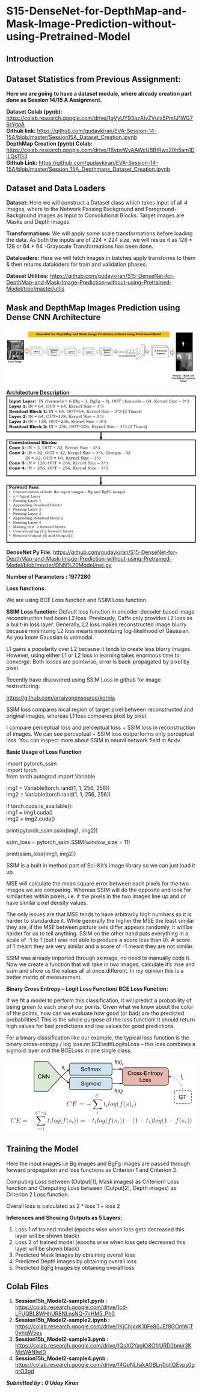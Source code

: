 # S15-DenseNet-for-DepthMap-and-Mask-Image-Prediction-without-using-Pretrained-Model

## Introduction ## 
## Dataset Statistics from Previous Assignment: ##

**Here we are going to have a dataset module, where already creation part done as Session 14/15 A Assignment.** <br>

**Dataset Colab (pynb):** https://colab.research.google.com/drive/1gVyUY93azAIvZVuts5Pm1J1WG76rYgoA <br>
**Github link:** https://github.com/gudaykiran/EVA-Session-14-15A/blob/master/Session15A_Dataset_Creation.ipynb <br>
**DepthMap Creation (pynb) Colab:** https://colab.research.google.com/drive/1BvpvWvAAWcUBBtRws20h5am1DiLQsTG3 <br>
**Github Link:** https://github.com/gudaykiran/EVA-Session-14-15A/blob/master/Session_15A_Depthmaps_Dataset_Creation.ipynb <br>


## Dataset and Data Loaders ##
**Dataset:** Here we will construct a Dataset class which takes input of all 4 images, where to the Network Passing Background and Foreground- Background images as Input to Convolutional Blocks. Target images are Masks and Depth Images. <br>

**Transformations:** We will apply some scale transformations before loading the data.
As both the inputs are of 224 * 224 size, we will resize it as 128 * 128 or 64 * 64
-Grayscale Transformations has been done. <br>

**Dataloaders:** Here we will fetch images in batches apply transforms to them & then returns dataloders for train and validation phases.

**Dataset Utilities:** https://github.com/gudaykiran/S15-DenseNet-for-DepthMap-and-Mask-Image-Prediction-without-using-Pretrained-Model/tree/master/utils <br>

## Mask and DepthMap Images Prediction using Dense CNN Architecture ##
![Mask and DepthMap Images Prediction using Dense CNN Architecture](https://github.com/gudaykiran/S15-DenseNet-for-DepthMap-and-Mask-Image-Prediction-without-using-Pretrained-Model/blob/master/DenseNet%20for%20DepthMap%20and%20Mask%20Image%20Prediction%20without%20using%20Pretrained%20Model.png)


**Architecture Description**  <br>
![Description](https://github.com/gudaykiran/S15-DenseNet-for-DepthMap-and-Mask-Image-Prediction-without-using-Pretrained-Model/blob/master/DNN%20Description.png) 

**DenseNet Py  File:** https://github.com/gudaykiran/S15-DenseNet-for-DepthMap-and-Mask-Image-Prediction-without-using-Pretrained-Model/blob/master/DNN%20Model/net.py

**Number of Parameters : 1977280**

**Loss functions:**

We are using BCE Loss function and SSIM Loss function.

**SSIM Loss function:**
Default loss function in encoder-decoder based image reconstruction had been L2 loss. Previously, Caffe only provides L2 loss as a built-in loss layer. Generally, L2 loss makes reconstructed image blurry because minimizing L2 loss means maximizing log-likelihood of Gaussian. As you know Gaussian is unimodal.

L1 gains a popularity over L2 because it tends to create less blurry images. However, using either L1 or L2 loss in learning takes enormous time to converge. Both losses are pointwise, error is back-propagated by pixel by pixel.

Recently have discovered using SSIM Loss in github for image restructuring:

https://github.com/arraiyopensource/kornia

SSIM loss compares local region of target pixel between reconstructed and original images, whereas L1 loss compares pixel by pixel.

I compare perceptual loss and perceptual loss + SSIM loss in reconstruction of images. We can see perceptual + SSIM loss outperforms only perceptual loss. You can inspect more about SSIM in neural network field in Arxiv. 

**Basic Usage of Loss Function**

 import pytorch_ssim <br>
import torch <br>
from torch.autograd import Variable <br>

img1 = Variable(torch.rand(1, 1, 256, 256)) <br>
img2 = Variable(torch.rand(1, 1, 256, 256)) <br>

if torch.cuda.is_available(): <br>
    img1 = img1.cuda() <br>
    img2 = img2.cuda() <br>
 
print(pytorch_ssim.ssim(img1, img2)) <br>

ssim_loss = pytorch_ssim.SSIM(window_size = 11) <br>

print(ssim_loss(img1, img2)) <br>


SSIM is a built in method part of Sci-Kit’s image library so we can just load it up. 

MSE will calculate the mean square error between each pixels for the two images we are comparing. Whereas SSIM will do the opposite and look for similarities within pixels; i.e. if the pixels in the two images line up and or have similar pixel density values. 

The only issues are that MSE tends to have arbitrarily high numbers so it is harder to standardize it. While generally the higher the MSE the least similar they are, if the MSE between picture sets differ appears randomly, it will be harder for us to tell anything. SSIM on the other hand puts everything in a scale of -1 to 1 (but I was not able to produce a score less than 0). A score of 1 meant they are very similar and a score of -1 meant they are not similar. 

SSIM was already imported through skimage, no need to manually code it. Now we create a function that will take in two images, calculate it’s mse and ssim and show us the values all at once.different. In my opinion this is a better metric of measurement.


**Binary Cross Entropy – Logit Loss Function/ BCE Loss Function:**

If we fit a model to perform this classification, it will predict a probability of being green to each one of our points. Given what we know about the color of the points, how can we evaluate how good (or bad) are the predicted probabilities? This is the whole purpose of the loss function! It should return high values for bad predictions and low values for good predictions. 

For a binary classification like our example, the typical loss function is the binary cross-entropy / log loss.nn.BCEwithLogitsLoss – this loss combines a sigmoid layer and the BCELoss in one single class.


![Binary Cross Entropy – Logit Loss Function/ BCE Loss Function](https://github.com/gudaykiran/S15-DenseNet-for-DepthMap-and-Mask-Image-Prediction-without-using-Pretrained-Model/blob/master/Loss%20Function.png)

## Training the Model ##

Here the input images i.e Bg images and BgFg images are passed through forward propagation and loss functions as Criterion 1 and Criterion 2.

Computing Loss between (Output[1], Mask images) as Criterion1 Loss function and Computing Loss between (Output[2], Depth images) as Criterion 2 Loss function.

Overall loss is calculated as 2 * loss 1 + loss 2 

**Inferences and Showing Outputs as 5 Layers:**

1.	Loss 1 of trained model (epochs wise when loss gets decreased this layer will be shown black)
2.	Loss 2 of trained model (epochs wise when loss gets decreased this layer will be shown black)
3.	Predicted Mask Images by obtaining overall loss
4.	Predicted Depth Images by obtaining overall loss
5.	Predicted BgFg Images by obtaining overall loss

## Colab Files ##

1.	**Session15b_Model2-sample1.pynb :** https://colab.research.google.com/drive/1cd-LFUQBL8WHhUR8NLnsNQ-7nHM5_Ph0
2.	**Session15b_Model2-sample2.ipynb :** https://colab.research.google.com/drive/1KjChjxxK10Fe8SJEf8GOmWjT0yhqW5es
3.	**Session15b_Model2-sample3.pynb :** https://colab.research.google.com/drive/1QsXOYaglO8OfrURD0bmir3KMzWANIwI0
4.	**Session15b_Model2-sample4.pynb :** https://colab.research.google.com/drive/14QpNLlsikAOBLrj0qltQEyps0gnrO3gd


***Submitted by : G Uday Kiran***
